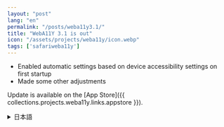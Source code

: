 ```yaml
---
layout: "post"
lang: "en"
permalink: "/posts/weba11y3.1/"
title: "WebA11Y 3.1 is out"
icon: "/assets/projects/weba11y/icon.webp"
tags: ['safariweba11y']
---
```


- Enabled automatic settings based on device accessibility settings on first startup
- Made some other adjustments

Update is available on the [App Store]({{ collections.projects.weba11y.links.appstore }}).

<details lang="ja">
<summary>日本語</summary>

- 初回起動時にデバイスのアクセシビリティ設定に合わせて自動で設定されるようにしました
- その他いくつかの調整を行いました

</details>
